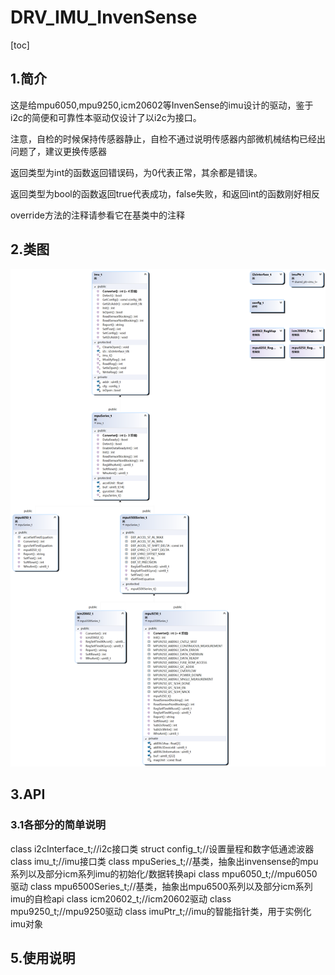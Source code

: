 # DRV_IMU_InvenSense
[toc]


## 1.简介
这是给mpu6050,mpu9250,icm20602等InvenSense的imu设计的驱动，鉴于i2c的简便和可靠性本驱动仅设计了以i2c为接口。

注意，自检的时候保持传感器静止，自检不通过说明传感器内部微机械结构已经出问题了，建议更换传感器

返回类型为int的函数返回错误码，为0代表正常，其余都是错误。

返回类型为bool的函数返回true代表成功，false失败，和返回int的函数刚好相反

override方法的注释请参看它在基类中的注释

## 2.类图
![类图](ClassDiagram.png)

## 3.API

### 3.1各部分的简单说明

class i2cInterface_t;//i2c接口类
struct config_t;//设置量程和数字低通滤波器
class imu_t;//imu接口类
class mpuSeries_t;//基类，抽象出invensense的mpu系列以及部分icm系列imu的初始化/数据转换api
class mpu6050_t;//mpu6050驱动
class mpu6500Series_t;//基类，抽象出mpu6500系列以及部分icm系列imu的自检api
class icm20602_t;//icm20602驱动
class mpu9250_t;//mpu9250驱动
class imuPtr_t;//imu的智能指针类，用于实例化imu对象





## 5.使用说明

